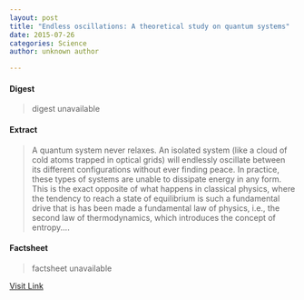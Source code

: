 ```yaml
---
layout: post
title: "Endless oscillations: A theoretical study on quantum systems"
date: 2015-07-26
categories: Science
author: unknown author

---
```



#### Digest
>digest unavailable

#### Extract
>A quantum system never relaxes. An isolated system (like a cloud of cold atoms trapped in optical grids) will endlessly oscillate between its different configurations without ever finding peace. In practice, these types of systems are unable to dissipate energy in any form. This is the exact opposite of what happens in classical physics, where the tendency to reach a state of equilibrium is such a fundamental drive that is has been made a fundamental law of physics, i.e., the second law of thermodynamics, which introduces the concept of entropy....

#### Factsheet
>factsheet unavailable

[Visit Link](http://phys.org/news352002810.html)


